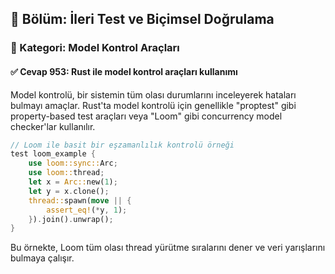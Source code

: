 ## 📘 Bölüm: İleri Test ve Biçimsel Doğrulama  
### 🔹 Kategori: Model Kontrol Araçları  
#### ✅ Cevap 953: Rust ile model kontrol araçları kullanımı

Model kontrolü, bir sistemin tüm olası durumlarını inceleyerek hataları bulmayı amaçlar. Rust'ta model kontrolü için genellikle "proptest" gibi property-based test araçları veya "Loom" gibi concurrency model checker'lar kullanılır.

```rust
// Loom ile basit bir eşzamanlılık kontrolü örneği
test loom_example {
    use loom::sync::Arc;
    use loom::thread;
    let x = Arc::new(1);
    let y = x.clone();
    thread::spawn(move || {
        assert_eq!(*y, 1);
    }).join().unwrap();
}
```
Bu örnekte, Loom tüm olası thread yürütme sıralarını dener ve veri yarışlarını bulmaya çalışır.
